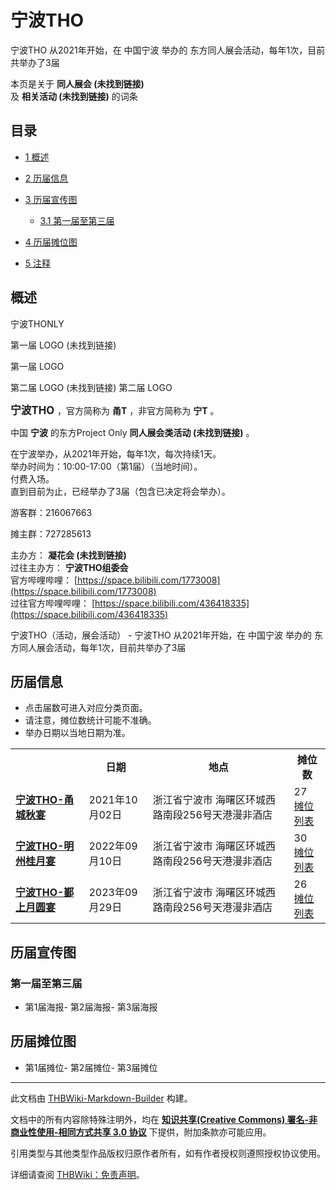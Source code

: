 # 宁波THO

<!-- source html: G:\repos\THBWiki-Markdown-Builder\THBWikiMarkdown\Temp\main\6\65\ns0%3A%E5%AE%81%E6%B3%A2THO.html -->

宁波THO 从2021年开始，在 中国宁波 举办的  东方同人展会活动，每年1次，目前共举办了3届

本页是关于 **同人展会 (未找到链接)**   
及 **相关活动 (未找到链接)** 的词条
## 目录

- [1 概述](#概述)
- [2 历届信息](#历届信息)
- [3 历届宣传图](#历届宣传图)

  - [3.1 第一届至第三届](#第一届至第三届)



- [4 历届摊位图](#历届摊位图)
- [5 注释](#注释)




## 概述



  
宁波THONLY
  


第一届 LOGO (未找到链接)

第一届  LOGO


第二届 LOGO (未找到链接)
第二届 LOGO




  
<big> **宁波THO** </big>，官方简称为 **甬T** ，非官方简称为 **宁T** 。  
  
  
  
  
中国 **宁波** 的东方Project Only **同人展会类活动 (未找到链接)** 。  
  
在宁波举办，从2021年开始，每年1次，每次持续1天。  
举办时间为：10:00-17:00（第1届）（当地时间）。  
付费入场。  
直到目前为止，已经举办了3届（包含已决定将会举办）。  
  
游客群：216067663  

摊主群：727285613  
  
  
  
  
主办方： **凝花会 (未找到链接)**   
过往主办方： **宁波THO组委会**   
官方哔哩哔哩： [https://space.bilibili.com/1773008](https://space.bilibili.com/1773008)   
过往官方哔哩哔哩： [https://space.bilibili.com/436418335](https://space.bilibili.com/436418335)   
  
宁波THO（活动，展会活动） - 宁波THO 从2021年开始，在 中国宁波 举办的  东方同人展会活动，每年1次，目前共举办了3届
## 历届信息
- 点击届数可进入对应分类页面。
- 请注意，摊位数统计可能不准确。
- 举办日期以当地日期为准。


<table>
<tbody><tr><th> </th><th>日期</th><th>地点</th><th>摊位数</th></tr>
<tr><td id="1"><b><a href="/展会作品列表?e=%E5%AE%81%E6%B3%A2THO%231">宁波THO-甬城秋宴</a></b></td><td id="ev-1">2021年10月02日</td><td>浙江省宁波市 海曙区环城西路南段256号天港漫非酒店<br><small><span style="color:grey;"></span></small></td><td>27<br><a href="./宁波THO-第1届摊位.md" title="宁波THO/第1届摊位">摊位列表</a></td></tr>
<tr><td id="2"><b><a href="/展会作品列表?e=%E5%AE%81%E6%B3%A2THO%232">宁波THO-明州桂月宴</a></b></td><td id="ev-2">2022年09月10日</td><td>浙江省宁波市 海曙区环城西路南段256号天港漫非酒店<br><small><span style="color:grey;"></span></small></td><td>30<br><a href="./宁波THO-第2届摊位.md" title="宁波THO/第2届摊位">摊位列表</a></td></tr>
<tr><td id="3"><b><a href="/展会作品列表?e=%E5%AE%81%E6%B3%A2THO%233">宁波THO-鄞上月圆宴</a></b></td><td id="ev-3">2023年09月29日</td><td>浙江省宁波市 海曙区环城西路南段256号天港漫非酒店<br><small><span style="color:grey;"></span></small></td><td>26<br><a href="./宁波THO-第3届摊位.md" title="宁波THO/第3届摊位">摊位列表</a></td></tr>
</tbody></table>


## 历届宣传图
### 第一届至第三届
- [](./文件-宁波THO1_宣传图1.jpg.md)第1届海报- [](./文件-甬T2宣传主图.jpg.md)第2届海报- [](./文件-宁波THO3_宣传图.png.md)第3届海报

## 历届摊位图
- [](./文件-宁波tho场地图.jpg.md)第1届摊位- [](./文件-甬T2二宣摊位.png.md)第2届摊位- [](./文件-宁波THO3_摊位图.jpg.md)第3届摊位


  
  

  

  
  






---

此文档由 [THBWiki-Markdown-Builder](https://github.com/Delsin-Yu/THBWiki-Markdown-Builder) 构建。

文档中的所有内容除特殊注明外，均在 [**知识共享(Creative Commons) 署名-非商业性使用-相同方式共享 3.0 协议**](https://creativecommons.org/licenses/by-sa/3.0/deed.zh-hans) 下提供，附加条款亦可能应用。

引用类型与其他类型作品版权归原作者所有，如有作者授权则遵照授权协议使用。

详细请查阅 [THBWiki：免责声明](https://thbwiki.cc/THBWiki:%E5%85%8D%E8%B4%A3%E5%A3%B0%E6%98%8E)。

